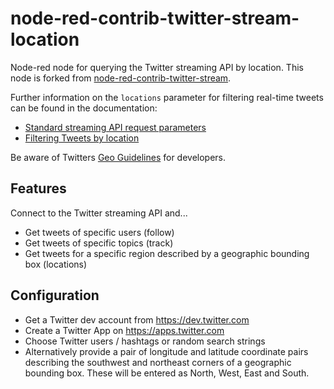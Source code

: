 # node-red-contrib-twitter-stream-location
Node-red node for querying the Twitter streaming API by location. This node is forked from [node-red-contrib-twitter-stream](https://github.com/mailsvb/node-red-contrib-twitter-stream).

Further information on the `locations` parameter for filtering real-time tweets can be found in the documentation:
- [Standard streaming API request parameters](https://developer.twitter.com/en/docs/tweets/filter-realtime/guides/basic-stream-parameters)
- [Filtering Tweets by location](https://developer.twitter.com/en/docs/tutorials/filtering-tweets-by-location)

Be aware of Twitters [Geo Guidelines](https://developer.twitter.com/en/developer-terms/geo-guidelines) for developers.

## Features
Connect to the Twitter streaming API and...
- Get tweets of specific users (follow)
- Get tweets of specific topics (track)
- Get tweets for a specific region described by a geographic bounding box (locations)
 
## Configuration
- Get a Twitter dev account from https://dev.twitter.com
- Create a Twitter App on https://apps.twitter.com
- Choose Twitter users / hashtags or random search strings
- Alternatively provide a pair of longitude and latitude coordinate pairs describing the southwest and northeast corners of a geographic bounding box. These will be entered as North, West, East and South.
